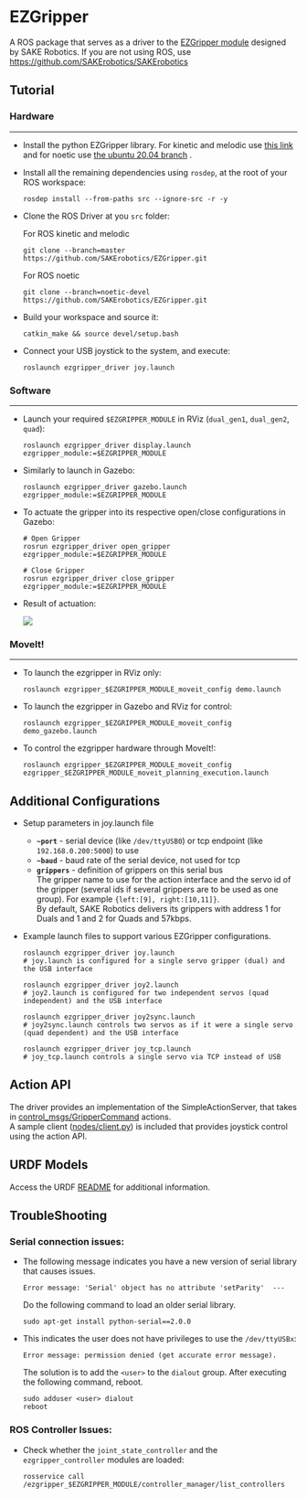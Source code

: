 # EZGripper

A ROS package that serves as a driver to the [EZGripper module](https://sakerobotics.com/) designed by SAKE Robotics. If you are not using ROS, use https://github.com/SAKErobotics/SAKErobotics

## Tutorial

### Hardware
---

* Install the python EZGripper library. For kinetic and melodic use [this link](https://github.com/SAKErobotics/libezgripper/tree/master) and for noetic use [the ubuntu 20.04 branch](https://github.com/SAKErobotics/libezgripper/tree/ubuntu-20.04) .

* Install all the remaining dependencies using `rosdep`, at the root of your ROS workspace:

	  rosdep install --from-paths src --ignore-src -r -y

* Clone the ROS Driver at you `src` folder:

	For ROS kinetic and melodic

   	  git clone --branch=master https://github.com/SAKErobotics/EZGripper.git

	For ROS noetic

   	  git clone --branch=noetic-devel https://github.com/SAKErobotics/EZGripper.git


* Build your workspace and source it:

	  catkin_make && source devel/setup.bash

* Connect your USB joystick to the system, and execute:

      roslaunch ezgripper_driver joy.launch

### Software
---

* Launch your required `$EZGRIPPER_MODULE` in RViz (`dual_gen1`, `dual_gen2`, `quad`):

	  roslaunch ezgripper_driver display.launch ezgripper_module:=$EZGRIPPER_MODULE

* Similarly to launch in Gazebo:

	  roslaunch ezgripper_driver gazebo.launch ezgripper_module:=$EZGRIPPER_MODULE

* To actuate the gripper into its respective open/close configurations in Gazebo:

	  # Open Gripper
	  rosrun ezgripper_driver open_gripper ezgripper_module:=$EZGRIPPER_MODULE

	  # Close Gripper
	  rosrun ezgripper_driver close_gripper ezgripper_module:=$EZGRIPPER_MODULE

* Result of actuation:

	<img src="https://user-images.githubusercontent.com/45683974/152959731-7b3d2ce5-a1f0-48c0-8ce1-68f767bfd9a0.gif"/>

### MoveIt!
---

* To launch the ezgripper in RViz only:

	  roslaunch ezgripper_$EZGRIPPER_MODULE_moveit_config demo.launch

* To launch the ezgripper in Gazebo and RViz for control:

	  roslaunch ezgripper_$EZGRIPPER_MODULE_moveit_config demo_gazebo.launch

* To control the ezgripper hardware through MoveIt!:

	  roslaunch ezgripper_$EZGRIPPER_MODULE_moveit_config ezgripper_$EZGRIPPER_MODULE_moveit_planning_execution.launch

## Additional Configurations

* Setup parameters in joy.launch file
  - **`~port`** - serial device (like `/dev/ttyUSB0`) or tcp endpoint (like `192.168.0.200:5000`) to use
  - **`~baud`** - baud rate of the serial device, not used for tcp
  - **`grippers`** - definition of grippers on this serial bus
  <br/>The gripper name to use for the action interface and the servo id of the gripper (several ids if several grippers are to be used as one group). For example `{left:[9], right:[10,11]}`.
  <br/>By default, SAKE Robotics delivers its grippers with address 1 for Duals and 1 and 2 for Quads and 57kbps.

* Example launch files to support various EZGripper configurations.

	  roslaunch ezgripper_driver joy.launch
	  # joy.launch is configured for a single servo gripper (dual) and the USB interface

	  roslaunch ezgripper_driver joy2.launch
	  # joy2.launch is configured for two independent servos (quad independent) and the USB interface

	  roslaunch ezgripper_driver joy2sync.launch
	  # joy2sync.launch controls two servos as if it were a single servo (quad dependent) and the USB interface

	  roslaunch ezgripper_driver joy_tcp.launch
	  # joy_tcp.launch controls a single servo via TCP instead of USB

## Action API

The driver provides an implementation of the SimpleActionServer, that takes in [control_msgs/GripperCommand](http://docs.ros.org/indigo/api/control_msgs/html/action/GripperCommand.html) actions.<br/>
A sample client ([nodes/client.py](ezgripper_driver/nodes/client.py)) is included that provides joystick control using the action API.

## URDF Models

Access the URDF [README](https://github.com/SAKErobotics/EZGripper/tree/master/ezgripper_driver/urdf) for additional information.


## TroubleShooting

### Serial connection issues:

* The following message indicates you have a new version of serial library that causes issues.

	  Error message: 'Serial' object has no attribute 'setParity'  ---

  Do the following command to load an older serial library.

	  sudo apt-get install python-serial==2.0.0

* This indicates the user does not have privileges to use the `/dev/ttyUSBx`:

	  Error message: permission denied (get accurate error message).

	The solution is to add the `<user>` to the `dialout` group.  After executing the following command, reboot.

	  sudo adduser <user> dialout
	  reboot

### ROS Controller Issues:

* Check whether the `joint_state_controller` and the `ezgripper_controller` modules are loaded:

	  rosservice call /ezgripper_$EZGRIPPER_MODULE/controller_manager/list_controllers
